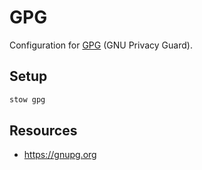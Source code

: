 # GPG

Configuration for [GPG](https://gnupg.org/) (GNU Privacy Guard).

## Setup

```bash
stow gpg
```

## Resources

- https://gnupg.org
